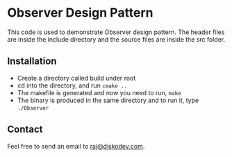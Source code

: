 # Observer Design Pattern
This code is used to demonstrate Observer design pattern. The header files are inside the include directory and the source files are inside the src folder.

## Installation
* Create a directory called build under root
* cd into the directory, and run <code>cmake ..</code>
* The makefile is generated and now you need to run, <code>make</code>
* The binary is produced in the same directory and to run it, type <code>./Observer</code>

## Contact
Feel free to send an email to <raj@diskodev.com>.